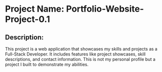 # Project Name: Portfolio-Website-Project-0.1

## Description:
This project is a web application that showcases my skills and projects as a Full-Stack Developer. It includes features like project showcases, skill descriptions, and contact information. This is not my personal profile but a project I built to demonstrate my abilities.
